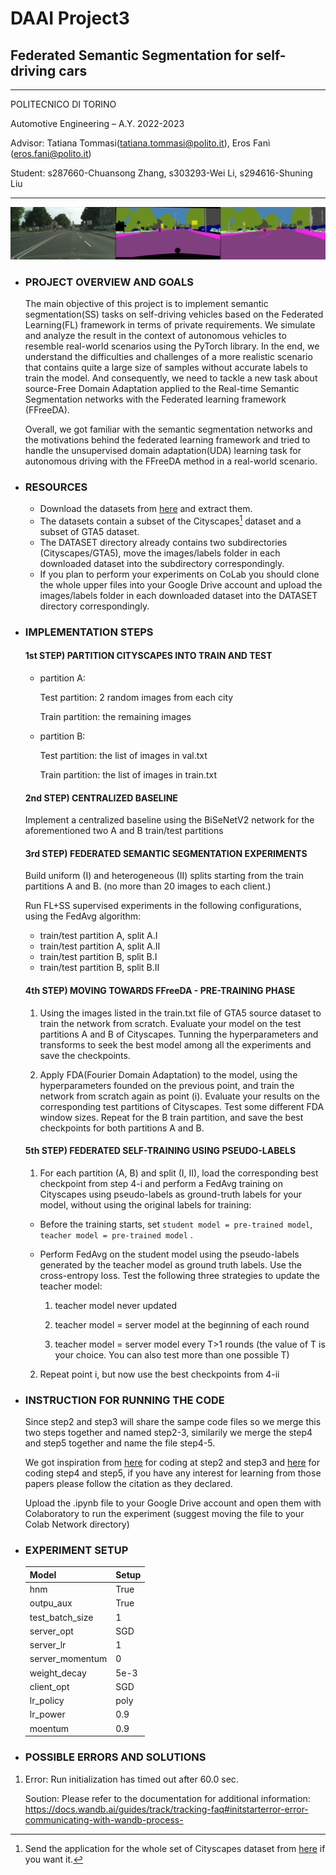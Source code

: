 # DAAI Project3 
## Federated Semantic Segmentation for self-driving cars

-------
POLITECNICO DI TORINO

Automotive Engineering – A.Y. 2022-2023

Advisor: Tatiana Tommasi(tatiana.tommasi@polito.it), Eros Fanì (eros.fani@polito.it)

Student: s287660-Chuansong Zhang, s303293-Wei Li, s294616-Shuning Liu

-------
![media_images_Sample_0_test__600_c053fe1f223adf2611ed](media_images_Sample_0_test__600_c053fe1f223adf2611ed.png)

* ### PROJECT OVERVIEW AND GOALS
     The main objective of this project is to implement semantic segmentation(SS) tasks on self-driving vehicles based on the Federated Learning(FL) framework in terms of private requirements. We simulate and analyze the result in the context of autonomous vehicles to resemble real-world scenarios using the PyTorch library. In the end, we understand the difficulties and challenges of a more realistic scenario that contains quite a large size of samples without accurate labels to train the model. And consequently, we need to tackle a new task about source-Free Domain Adaptation applied to the Real-time Semantic Segmentation networks with the Federated learning framework (FFreeDA).
     
    Overall, we got familiar with the semantic segmentation networks and the motivations behind the federated learning framework and tried to handle the unsupervised domain adaptation(UDA) learning task for autonomous driving with the FFreeDA method in a real-world scenario.
* ### RESOURCES
     -  Download the datasets from [here](https://mega.nz/file/ERkiQBaY#h-wktK7U7MpIG5nf-rMWF7d76NEM5ae_MrAmELftNR0) and extract them.
     -  The datasets contain a subset of the Cityscapes[^1] dataset and a subset of GTA5 dataset.
     - The DATASET directory already contains two subdirectories (Cityscapes/GTA5), move the images/labels folder in each downloaded dataset into the subdirectory correspondingly.
     -  If you plan to perform your experiments on CoLab you should clone the whole upper files into your Google Drive account and upload the images/labels folder in each downloaded dataset into the DATASET directory correspondingly.

    [^1]: Send the application for the whole set of Cityscapes dataset from [here](https://www.cityscapes-dataset.com/login/)  if you want it.

* ### IMPLEMENTATION STEPS
  ####  1st STEP) PARTITION CITYSCAPES INTO TRAIN AND TEST
     - partition A:

          Test partition: 2 random images from each city 
          
          Train partition: the remaining images

     - partition B:

          Test partition: the list of images in val.txt 
          
          Train partition: the list of images in train.txt
  
  ####  2nd STEP) CENTRALIZED BASELINE
  
     Implement a centralized baseline using the BiSeNetV2 network for the aforementioned two A and B train/test partitions
  
  ####  3rd STEP) FEDERATED SEMANTIC SEGMENTATION EXPERIMENTS
  
     Build uniform (I) and heterogeneous (II) splits starting from the train partitions A and B. (no more than 20 images to each client.)
  
     Run FL+SS supervised experiments in the following configurations, using the FedAvg algorithm:
     - train/test partition A, split A.I 
     - train/test partition A, split A.II
     - train/test partition B, split B.I 
     - train/test partition B, split B.II

  ####  4th STEP) MOVING TOWARDS FFreeDA - PRE-TRAINING PHASE
  
     1. Using the images listed in the train.txt file of GTA5 source dataset to train the network from scratch. Evaluate your model on the test partitions A and B of Cityscapes. Tunning the hyperparameters and transforms to seek the best model among all the experiments and save the checkpoints.
  
     2. Apply FDA(Fourier Domain Adaptation) to the model, using the hyperparameters founded on the previous point, and train the network from scratch again as point (i). Evaluate your results on the corresponding test partitions of Cityscapes. Test some different FDA window sizes. Repeat for the B train partition, and save the best checkpoints for both partitions A and B.
  
  #### 5th STEP) FEDERATED SELF-TRAINING USING PSEUDO-LABELS
    1. For each partition (A, B) and split (I, II), load the corresponding best checkpoint from step 4-i and perform a FedAvg training on Cityscapes using pseudo-labels as ground-truth labels for your model, without using the original labels for training:

     - Before the training starts, set `student model = pre-trained model`, `teacher model = pre-trained model` . 
     - Perform FedAvg on the student model using the pseudo-labels generated by the teacher model as ground truth labels. Use the cross-entropy loss. Test the following three strategies to update the teacher model:

       1.  teacher model never updated

       1. teacher model = server model at the beginning of each round 
       
       1. teacher model = server model every T>1 rounds (the value of T is your choice. You can also test more than one possible T)
       
    2. Repeat point i, but now use the best checkpoints from 4-ii
  
* ### INSTRUCTION FOR RUNNING THE CODE

     Since step2 and step3 will share the sampe code files so we merge this two steps together and named step2-3,
     similarily we merge the step4 and step5 together and name the file step4-5.
     
     We got inspiration from [here](https://github.com/Erosinho13/FedDrive) for coding at step2 and step3 and [here](https://github.com/Erosinho13/LADD) for coding step4 and step5, if you have any interest for learning from those papers please follow the citation as they declared.
     
     Upload the .ipynb file to your Google Drive account and open them with Colaboratory to run the experiment (suggest moving the file to your Colab Network directory) 
  
* ### EXPERIMENT SETUP
     | Model | Setup |
     |:--|---|
     | hnm | True |
     | outpu_aux | True |
     | test_batch_size | 1 |
     | server_opt | SGD |
     |  server_lr|1 |
     | server_momentum | 0 |
     | weight_decay | 5e-3 |
     |client_opt|SGD|
     |lr_policy|poly|
     |lr_power|0.9|
     |moentum|0.9|
  
* ### POSSIBLE ERRORS AND SOLUTIONS
  
 1. Error: Run initialization has timed out after 60.0 sec. 
  
    Soution: Please refer to the documentation for additional information: https://docs.wandb.ai/guides/track/tracking-faq#initstarterror-error-communicating-with-wandb-process-
